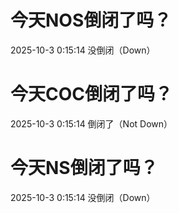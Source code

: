 # 今天NOS倒闭了吗？

2025-10-3 0:15:14 没倒闭（Down）

# 今天COC倒闭了吗？

2025-10-3 0:15:14 倒闭了（Not Down）

# 今天NS倒闭了吗？

2025-10-3 0:15:14 没倒闭（Down）

